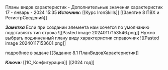 
Планы видов характеристик - Дополнительные значения характеристик
 17 - январь - 2024  15:35 
***Источник:***  [[Курс IronSkills]] [[Занятие 8 ПВХ и РегистрСведений]]

***Заметка*** 
Если при создании элемента нам хочется по умолчанию подставлять тип строка 
![[Pasted image 20240117153546.png]]
Нужно выбрать подчиненный плану виду характеристик справочник
![[Pasted image 20240117153601.png]]

подробнее в задаче 
[[Задание 8.1 ПланВидовХарактеристик]]

***Ключи:*** [[1С_Конфигурация]] [[2024 год]]